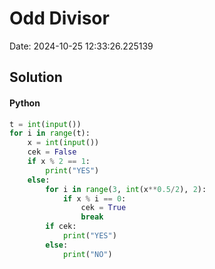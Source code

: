# Odd Divisor

Date: 2024-10-25 12:33:26.225139

## Solution

#### Python
```python
t = int(input())
for i in range(t):
    x = int(input())
    cek = False
    if x % 2 == 1:
        print("YES")
    else: 
        for i in range(3, int(x**0.5/2), 2):
            if x % i == 0:
                cek = True
                break
        if cek:
            print("YES")
        else: 
            print("NO")
 ```